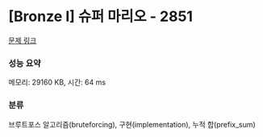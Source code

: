 # [Bronze I] 슈퍼 마리오 - 2851 

[문제 링크](https://www.acmicpc.net/problem/2851) 

### 성능 요약

메모리: 29160 KB, 시간: 64 ms

### 분류

브루트포스 알고리즘(bruteforcing), 구현(implementation), 누적 합(prefix_sum)

